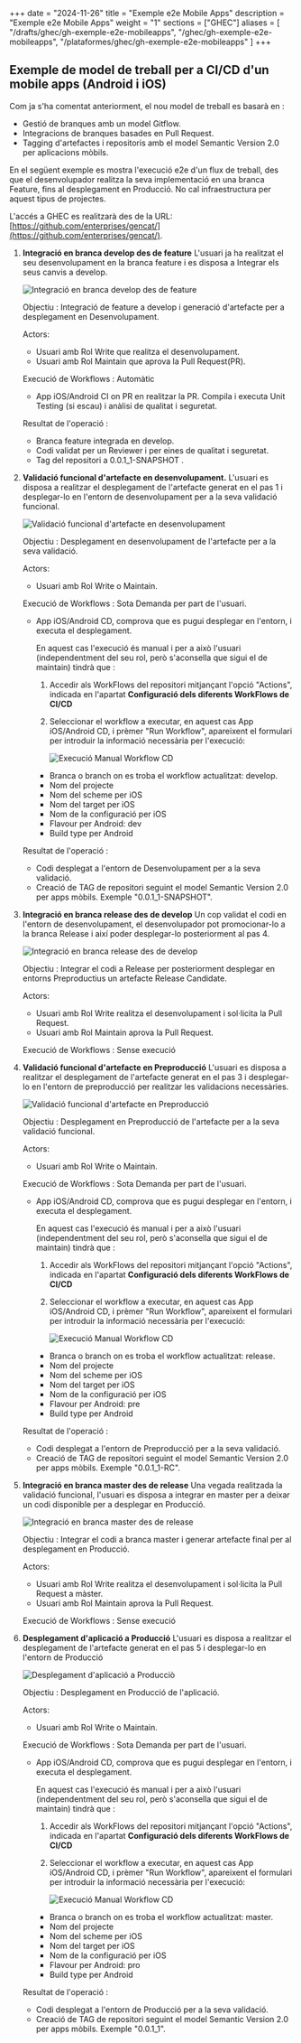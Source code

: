 
+++
date         = "2024-11-26"
title        = "Exemple e2e Mobile Apps"
description  = "Exemple e2e Mobile Apps"
weight      = "1"
sections    = ["GHEC"]
aliases = [
    "/drafts/ghec/gh-exemple-e2e-mobileapps",
    "/ghec/gh-exemple-e2e-mobileapps",
    "/plataformes/ghec/gh-exemple-e2e-mobileapps"
]
+++

## Exemple de model de treball per a CI/CD d'un mobile apps (Android i iOS)

Com ja s'ha comentat anteriorment, el nou model de treball es basarà en :
   + Gestió de branques amb un model Gitflow.
   + Integracions de branques basades en Pull Request.
   + Tagging d'artefactes i repositoris amb el model Semantic Version 2.0 per aplicacions mòbils.

   En el següent exemple es mostra l'execució e2e d'un flux de treball, des que el desenvolupador realitza la seva implementació en una branca Feature, fins al desplegament en Producció. No cal infraestructura per aquest tipus de projectes.
      
   L'accés a GHEC es realitzarà des de la URL:  [https://github.com/enterprises/gencat/](https://github.com/enterprises/gencat/).

  1. **Integració en branca develop des de feature**
      L'usuari ja ha realitzat el seu desenvolupament en la branca feature i es disposa a Integrar els seus canvis a develop.

      ![Integració en branca develop des de feature](/images/GHEC/gh_ejemplo_e2e_mobileapps_step1.png)


      Objectiu : Integració de feature a develop i generació d'artefacte per a desplegament en Desenvolupament.

      Actors:
      * Usuari amb Rol Write que realitza el desenvolupament.
      * Usuari amb Rol Maintain que aprova la Pull Request(PR).

      Execució de Workflows : Automàtic
      * App iOS/Android CI on PR en realitzar la PR.  Compila i executa Unit Testing (si escau) i anàlisi de qualitat i seguretat.

      Resultat de l'operació :
      * Branca feature integrada en develop.
      * Codi validat per un Reviewer i per eines de qualitat i seguretat.
      * Tag del repositori a 0.0.1_1-SNAPSHOT .

  2. **Validació funcional d'artefacte en desenvolupament.**
      L'usuari es disposa a realitzar el desplegament de l'artefacte generat en el pas 1 i desplegar-lo en l'entorn de desenvolupament per a la seva validació funcional.

      ![Validació funcional d'artefacte en desenvolupament](/images/GHEC/gh_ejemplo_e2e_mobileapps_step2.png)

      Objectiu : Desplegament en desenvolupament de l'artefacte per a la seva validació.

      Actors:
        * Usuari amb Rol Write o Maintain.
            
      Execució de Workflows : Sota Demanda per part de l'usuari.
        * App iOS/Android CD, comprova que es pugui desplegar en l'entorn, i executa el desplegament.

          En aquest cas l'execució és manual i per a això l'usuari (independentment del seu rol, però s'aconsella que sigui el de maintain) tindrà que :

          1. Accedir als WorkFlows del repositori mitjançant l'opció "Actions", indicada en l'apartat **Configuració dels diferents WorkFlows de CI/CD**
          2. Seleccionar el workflow a executar, en aquest cas App iOS/Android CD, i prèmer "Run Workflow", apareixent el formulari per introduir la informació necessària per l'execució: 

              ![Execució Manual Workflow CD](/images/GHEC/gh-ejecucion-manual-wf-mobileapps.png)

            * Branca o branch on es troba el workflow actualitzat: develop.
            * Nom del projecte
            * Nom del scheme per iOS
            * Nom del target per iOS
            * Nom de la configuració per iOS
            * Flavour per Android: dev
            * Build type per Android

      Resultat de l'operació :
        * Codi desplegat a l'entorn de Desenvolupament per a la seva validació.
        * Creació de TAG de repositori seguint el model Semantic Version 2.0 per apps mòbils. Exemple "0.0.1_1-SNAPSHOT".

  3. **Integració en branca release des de develop**
     Un cop validat el codi en l'entorn de desenvolupament, el desenvolupador pot promocionar-lo a la branca Release i així poder desplegar-lo posteriorment al pas 4.

      ![Integració en branca release des de develop](/images/GHEC/gh_ejemplo_e2e_mobileapps_step3.png)

      Objectiu : Integrar el codi a Release per posteriorment desplegar en entorns Preproductius un artefacte Release Candidate.

      Actors:
      * Usuari amb Rol Write realitza el desenvolupament i sol·licita la Pull Request.
      * Usuari amb Rol Maintain aprova la Pull Request.

      Execució de Workflows : Sense execució

  4. **Validació funcional d'artefacte en Preproducció**
      L'usuari es disposa a realitzar el desplegament de l'artefacte generat en el pas 3 i desplegar-lo en l'entorn de preproducció per realitzar les validacions necessàries.

      ![Validació funcional d'artefacte en Preproducció](/images/GHEC/gh_ejemplo_e2e_mobileapps_step4.png)
                
      Objectiu : Desplegament en Preproducció de l'artefacte per a la seva validació funcional.

      Actors:
        * Usuari amb Rol Write o Maintain.
              
      Execució de Workflows : Sota Demanda per part de l'usuari.
        * App iOS/Android CD, comprova que es pugui desplegar en l'entorn, i executa el desplegament.

          En aquest cas l'execució és manual i per a això l'usuari (independentment del seu rol, però s'aconsella que sigui el de maintain) tindrà que :

          1. Accedir als WorkFlows del repositori mitjançant l'opció "Actions", indicada en l'apartat **Configuració dels diferents WorkFlows de CI/CD**
          2. Seleccionar el workflow a executar, en aquest cas App iOS/Android CD, i prèmer "Run Workflow", apareixent el formulari per introduir la informació necessària per l'execució: 

              ![Execució Manual Workflow CD](/images/GHEC/gh-ejecucion-manual-wf-mobileapps.png)

            * Branca o branch on es troba el workflow actualitzat: release.
            * Nom del projecte
            * Nom del scheme per iOS
            * Nom del target per iOS
            * Nom de la configuració per iOS
            * Flavour per Android: pre
            * Build type per Android

      Resultat de l'operació :
        * Codi desplegat a l'entorn de Preproducció per a la seva validació.
        * Creació de TAG de repositori seguint el model Semantic Version 2.0 per apps mòbils. Exemple "0.0.1_1-RC".

  5. **Integració en branca master des de release**
      Una vegada realitzada la validació funcional, l'usuari es disposa a integrar en master per a deixar un codi disponible per a desplegar en Producció.

      ![Integració en branca master des de release](/images/GHEC/gh_ejemplo_e2e_mobileapps_step5.png)

      Objectiu : Integrar el codi a branca master i generar artefacte final per al desplegament en Producció.

      Actors:
      * Usuari amb Rol Write realitza el desenvolupament i sol·licita la Pull Request a màster.
      * Usuari amb Rol Maintain aprova la Pull Request.

      Execució de Workflows : Sense execució

  6. **Desplegament d'aplicació a Producció**
      L'usuari es disposa a realitzar el desplegament de l'artefacte generat en el pas 5 i desplegar-lo en l'entorn de Producció

      ![Desplegament d'aplicació a Producciò](/images/GHEC/gh_ejemplo_e2e_mobileapps_step6.png)

      Objectiu : Desplegament en Producció de l'aplicació.

      Actors:
        * Usuari amb Rol Write o Maintain.

      Execució de Workflows : Sota Demanda per part de l'usuari.
        * App iOS/Android CD, comprova que es pugui desplegar en l'entorn, i executa el desplegament.

          En aquest cas l'execució és manual i per a això l'usuari (independentment del seu rol, però s'aconsella que sigui el de maintain) tindrà que :

          1. Accedir als WorkFlows del repositori mitjançant l'opció "Actions", indicada en l'apartat **Configuració dels diferents WorkFlows de CI/CD**
          2. Seleccionar el workflow a executar, en aquest cas App iOS/Android CD, i prèmer "Run Workflow", apareixent el formulari per introduir la informació necessària per l'execució: 

              ![Execució Manual Workflow CD](/images/GHEC/gh-ejecucion-manual-wf-mobileapps.png)

            * Branca o branch on es troba el workflow actualitzat: master.
            * Nom del projecte
            * Nom del scheme per iOS
            * Nom del target per iOS
            * Nom de la configuració per iOS
            * Flavour per Android: pro
            * Build type per Android

      Resultat de l'operació :
        * Codi desplegat a l'entorn de Producció per a la seva validació.
        * Creació de TAG de repositori seguint el model Semantic Version 2.0 per apps mòbils. Exemple "0.0.1_1".
